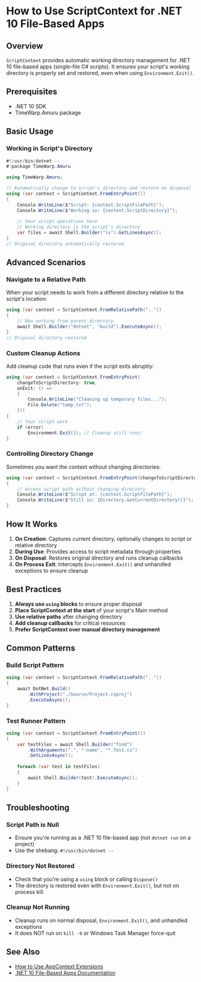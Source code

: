# How to Use ScriptContext for .NET 10 File-Based Apps

## Overview

`ScriptContext` provides automatic working directory management for .NET 10 file-based apps (single-file C# scripts). It ensures your script's working directory is properly set and restored, even when using `Environment.Exit()`.

## Prerequisites

- .NET 10 SDK
- TimeWarp.Amuru package

## Basic Usage

### Working in Script's Directory

```csharp
#!/usr/bin/dotnet --
#:package TimeWarp.Amuru

using TimeWarp.Amuru;

// Automatically change to script's directory and restore on disposal
using (var context = ScriptContext.FromEntryPoint())
{
    Console.WriteLine($"Script: {context.ScriptFilePath}");
    Console.WriteLine($"Working in: {context.ScriptDirectory}");
    
    // Your script operations here
    // Working directory is the script's directory
    var files = await Shell.Builder("ls").GetLinesAsync();
}
// Original directory automatically restored
```

## Advanced Scenarios

### Navigate to a Relative Path

When your script needs to work from a different directory relative to the script's location:

```csharp
using (var context = ScriptContext.FromRelativePath(".."))
{
    // Now working from parent directory
    await Shell.Builder("dotnet", "build").ExecuteAsync();
}
// Original directory restored
```

### Custom Cleanup Actions

Add cleanup code that runs even if the script exits abruptly:

```csharp
using (var context = ScriptContext.FromEntryPoint(
    changeToScriptDirectory: true,
    onExit: () => 
    {
        Console.WriteLine("Cleaning up temporary files...");
        File.Delete("temp.txt");
    }))
{
    // Your script work
    if (error)
        Environment.Exit(1); // Cleanup still runs!
}
```

### Controlling Directory Change

Sometimes you want the context without changing directories:

```csharp
using (var context = ScriptContext.FromEntryPoint(changeToScriptDirectory: false))
{
    // Access script path without changing directory
    Console.WriteLine($"Script at: {context.ScriptFilePath}");
    Console.WriteLine($"Still in: {Directory.GetCurrentDirectory()}");
}
```

## How It Works

1. **On Creation**: Captures current directory, optionally changes to script or relative directory
2. **During Use**: Provides access to script metadata through properties
3. **On Disposal**: Restores original directory and runs cleanup callbacks
4. **On Process Exit**: Intercepts `Environment.Exit()` and unhandled exceptions to ensure cleanup

## Best Practices

1. **Always use `using` blocks** to ensure proper disposal
2. **Place ScriptContext at the start** of your script's Main method
3. **Use relative paths** after changing directory
4. **Add cleanup callbacks** for critical resources
5. **Prefer ScriptContext over manual directory management**

## Common Patterns

### Build Script Pattern
```csharp
using (var context = ScriptContext.FromRelativePath(".."))
{
    await DotNet.Build()
        .WithProject("./Source/Project.csproj")
        .ExecuteAsync();
}
```

### Test Runner Pattern
```csharp
using (var context = ScriptContext.FromEntryPoint())
{
    var testFiles = await Shell.Builder("find")
        .WithArguments(".", "-name", "*.Test.cs")
        .GetLinesAsync();
        
    foreach (var test in testFiles)
    {
        await Shell.Builder(test).ExecuteAsync();
    }
}
```

## Troubleshooting

### Script Path is Null
- Ensure you're running as a .NET 10 file-based app (not `dotnet run` on a project)
- Use the shebang: `#!/usr/bin/dotnet --`

### Directory Not Restored
- Check that you're using a `using` block or calling `Dispose()`
- The directory is restored even with `Environment.Exit()`, but not on process kill

### Cleanup Not Running
- Cleanup runs on normal disposal, `Environment.Exit()`, and unhandled exceptions
- It does NOT run on `kill -9` or Windows Task Manager force-quit

## See Also

- [How to Use AppContext Extensions](HowToUseAppContextExtensions.md)
- [.NET 10 File-Based Apps Documentation](https://docs.microsoft.com/dotnet/core/file-based-apps)
